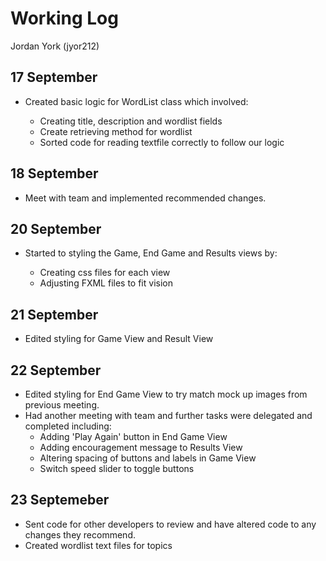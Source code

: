 # Working Log
Jordan York (jyor212)

## 17 September

- Created basic logic for WordList class which involved:

    - Creating title, description and wordlist fields
    - Create retrieving method for wordlist
    - Sorted code for reading textfile correctly to follow our logic

## 18 September

- Meet with team and implemented recommended changes.

## 20 September

- Started to styling the Game, End Game and Results views by:

    - Creating css files for each view
    - Adjusting FXML files to fit vision
  
## 21 September

- Edited styling for Game View and Result View

## 22 September

- Edited styling for End Game View to try match mock up images from previous meeting.
- Had another meeting with team and further tasks were delegated and completed including:
  - Adding 'Play Again' button in End Game View
  - Adding encouragement message to Results View
  - Altering spacing of buttons and labels in Game View
  - Switch speed slider to toggle buttons
  
## 23 Septemeber

- Sent code for other developers to review and have altered code to any changes they recommend.
- Created wordlist text files for topics